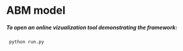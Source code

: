 # ABM model

##### To open an online vizualization tool demonstrating the framework:
```
 python run.py
```
